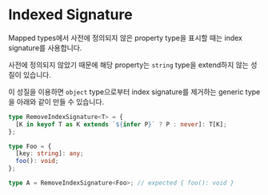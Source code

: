 # Indexed Signature

Mapped types에서 사전에 정의되지 않은 property type을 표시할 때는 index signature를 사용합니다.

사전에 정의되지 않았기 때문에 해당 property는 `string` type을 extend하지 않는 성질이 있습니다.

이 성질을 이용하면 `object` type으로부터 index signature를 제거하는 generic type을 아래와 같이 만들 수 있습니다.

```ts
type RemoveIndexSignature<T> = {
  [K in keyof T as K extends `${infer P}` ? P : never]: T[K];
};

type Foo = {
  [key: string]: any;
  foo(): void;
};

type A = RemoveIndexSignature<Foo>; // expected { foo(): void }
```
